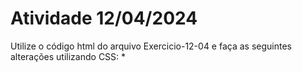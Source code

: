 # Atividade 12/04/2024

Utilize o código html do arquivo Exercicio-12-04 e faça as seguintes alterações utilizando CSS:
 * 